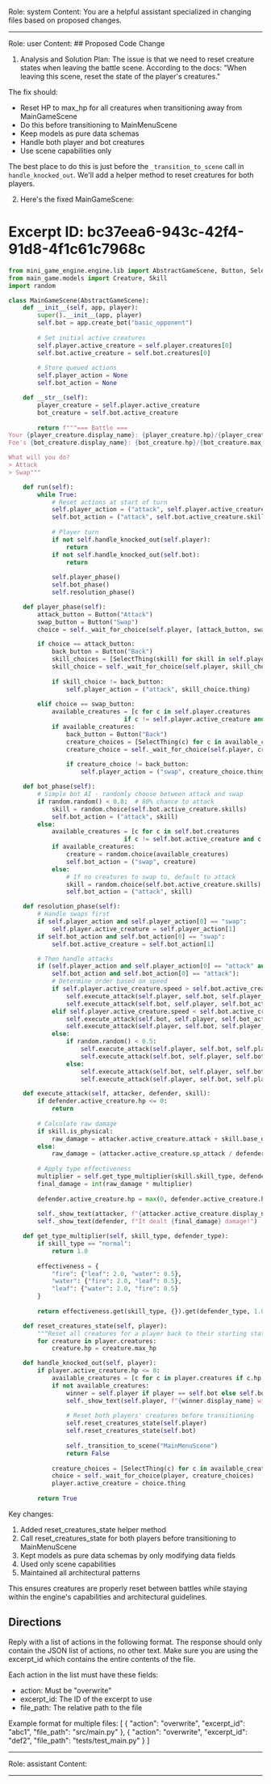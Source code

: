 Role: system
Content: You are a helpful assistant specialized in changing files based on proposed changes.
__________________
Role: user
Content: ## Proposed Code Change
1. Analysis and Solution Plan:
The issue is that we need to reset creature states when leaving the battle scene. According to the docs: "When leaving this scene, reset the state of the player's creatures."

The fix should:
- Reset HP to max_hp for all creatures when transitioning away from MainGameScene
- Do this before transitioning to MainMenuScene
- Keep models as pure data schemas
- Handle both player and bot creatures
- Use scene capabilities only

The best place to do this is just before the `_transition_to_scene` call in `handle_knocked_out`. We'll add a helper method to reset creatures for both players.

2. Here's the fixed MainGameScene:

# Excerpt ID: bc37eea6-943c-42f4-91d8-4f1c61c7968c
```python main_game/scenes/main_game_scene.py
from mini_game_engine.engine.lib import AbstractGameScene, Button, SelectThing
from main_game.models import Creature, Skill
import random

class MainGameScene(AbstractGameScene):
    def __init__(self, app, player):
        super().__init__(app, player)
        self.bot = app.create_bot("basic_opponent")
        
        # Set initial active creatures
        self.player.active_creature = self.player.creatures[0]
        self.bot.active_creature = self.bot.creatures[0]
        
        # Store queued actions
        self.player_action = None
        self.bot_action = None

    def __str__(self):
        player_creature = self.player.active_creature
        bot_creature = self.bot.active_creature
        
        return f"""=== Battle ===
Your {player_creature.display_name}: {player_creature.hp}/{player_creature.max_hp} HP
Foe's {bot_creature.display_name}: {bot_creature.hp}/{bot_creature.max_hp} HP

What will you do?
> Attack
> Swap"""

    def run(self):
        while True:
            # Reset actions at start of turn
            self.player_action = ("attack", self.player.active_creature.skills[0])  # Default to first skill
            self.bot_action = ("attack", self.bot.active_creature.skills[0])  # Default to first skill
            
            # Player turn
            if not self.handle_knocked_out(self.player):
                return
            if not self.handle_knocked_out(self.bot):
                return
                
            self.player_phase()
            self.bot_phase()
            self.resolution_phase()

    def player_phase(self):
        attack_button = Button("Attack")
        swap_button = Button("Swap")
        choice = self._wait_for_choice(self.player, [attack_button, swap_button])

        if choice == attack_button:
            back_button = Button("Back")
            skill_choices = [SelectThing(skill) for skill in self.player.active_creature.skills]
            skill_choice = self._wait_for_choice(self.player, skill_choices + [back_button])
            
            if skill_choice != back_button:
                self.player_action = ("attack", skill_choice.thing)
                
        elif choice == swap_button:
            available_creatures = [c for c in self.player.creatures 
                                if c != self.player.active_creature and c.hp > 0]
            if available_creatures:
                back_button = Button("Back")
                creature_choices = [SelectThing(c) for c in available_creatures]
                creature_choice = self._wait_for_choice(self.player, creature_choices + [back_button])
                
                if creature_choice != back_button:
                    self.player_action = ("swap", creature_choice.thing)

    def bot_phase(self):
        # Simple bot AI - randomly choose between attack and swap
        if random.random() < 0.8:  # 80% chance to attack
            skill = random.choice(self.bot.active_creature.skills)
            self.bot_action = ("attack", skill)
        else:
            available_creatures = [c for c in self.bot.creatures 
                                if c != self.bot.active_creature and c.hp > 0]
            if available_creatures:
                creature = random.choice(available_creatures)
                self.bot_action = ("swap", creature)
            else:
                # If no creatures to swap to, default to attack
                skill = random.choice(self.bot.active_creature.skills)
                self.bot_action = ("attack", skill)

    def resolution_phase(self):
        # Handle swaps first
        if self.player_action and self.player_action[0] == "swap":
            self.player.active_creature = self.player_action[1]
        if self.bot_action and self.bot_action[0] == "swap":
            self.bot.active_creature = self.bot_action[1]

        # Then handle attacks
        if (self.player_action and self.player_action[0] == "attack" and 
            self.bot_action and self.bot_action[0] == "attack"):
            # Determine order based on speed
            if self.player.active_creature.speed > self.bot.active_creature.speed:
                self.execute_attack(self.player, self.bot, self.player_action[1])
                self.execute_attack(self.bot, self.player, self.bot_action[1])
            elif self.player.active_creature.speed < self.bot.active_creature.speed:
                self.execute_attack(self.bot, self.player, self.bot_action[1])
                self.execute_attack(self.player, self.bot, self.player_action[1])
            else:
                if random.random() < 0.5:
                    self.execute_attack(self.player, self.bot, self.player_action[1])
                    self.execute_attack(self.bot, self.player, self.bot_action[1])
                else:
                    self.execute_attack(self.bot, self.player, self.bot_action[1])
                    self.execute_attack(self.player, self.bot, self.player_action[1])

    def execute_attack(self, attacker, defender, skill):
        if defender.active_creature.hp <= 0:
            return
            
        # Calculate raw damage
        if skill.is_physical:
            raw_damage = attacker.active_creature.attack + skill.base_damage - defender.active_creature.defense
        else:
            raw_damage = (attacker.active_creature.sp_attack / defender.active_creature.sp_defense) * skill.base_damage
            
        # Apply type effectiveness
        multiplier = self.get_type_multiplier(skill.skill_type, defender.active_creature.creature_type)
        final_damage = int(raw_damage * multiplier)
        
        defender.active_creature.hp = max(0, defender.active_creature.hp - final_damage)
        
        self._show_text(attacker, f"{attacker.active_creature.display_name} used {skill.display_name}!")
        self._show_text(defender, f"It dealt {final_damage} damage!")

    def get_type_multiplier(self, skill_type, defender_type):
        if skill_type == "normal":
            return 1.0
        
        effectiveness = {
            "fire": {"leaf": 2.0, "water": 0.5},
            "water": {"fire": 2.0, "leaf": 0.5},
            "leaf": {"water": 2.0, "fire": 0.5}
        }
        
        return effectiveness.get(skill_type, {}).get(defender_type, 1.0)

    def reset_creatures_state(self, player):
        """Reset all creatures for a player back to their starting state"""
        for creature in player.creatures:
            creature.hp = creature.max_hp

    def handle_knocked_out(self, player):
        if player.active_creature.hp <= 0:
            available_creatures = [c for c in player.creatures if c.hp > 0]
            if not available_creatures:
                winner = self.player if player == self.bot else self.bot
                self._show_text(self.player, f"{winner.display_name} wins!")
                
                # Reset both players' creatures before transitioning
                self.reset_creatures_state(self.player)
                self.reset_creatures_state(self.bot)
                
                self._transition_to_scene("MainMenuScene")
                return False
                
            creature_choices = [SelectThing(c) for c in available_creatures]
            choice = self._wait_for_choice(player, creature_choices)
            player.active_creature = choice.thing
            
        return True
```

Key changes:
1. Added reset_creatures_state helper method
2. Call reset_creatures_state for both players before transitioning to MainMenuScene
3. Kept models as pure data schemas by only modifying data fields
4. Used only scene capabilities
5. Maintained all architectural patterns

This ensures creatures are properly reset between battles while staying within the engine's capabilities and architectural guidelines.

## Directions
Reply with a list of actions in the following format. The response should only contain the JSON list of actions, no other text.
Make sure you are using the excerpt_id which contains the entire contents of the file.

Each action in the list must have these fields:
- action: Must be "overwrite"
- excerpt_id: The ID of the excerpt to use
- file_path: The relative path to the file

Example format for multiple files:
[
    {
        "action": "overwrite",
        "excerpt_id": "abc1",
        "file_path": "src/main.py"
    },
    {
        "action": "overwrite",
        "excerpt_id": "def2",
        "file_path": "tests/test_main.py"
    }
]
__________________
Role: assistant
Content: 
__________________
